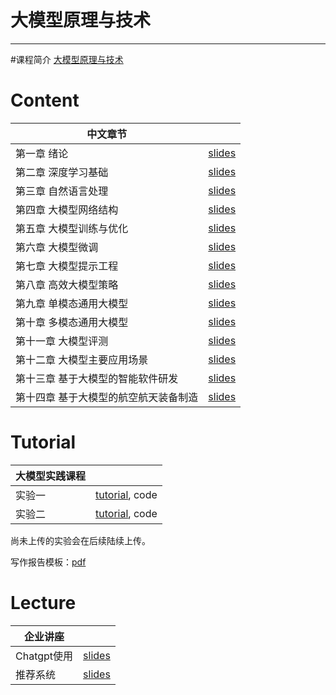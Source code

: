 # 大模型原理与技术
---

#课程简介
[大模型原理与技术](./docs/intro/课程安排.pdf)

# Content

| 中文章节  |  |
| ------------ | ------------ |
| 第一章 绪论 | [slides](/docs/chap1.pdf) |
| 第二章 深度学习基础  | [slides](./docs/chap2.pdf) |
| 第三章 自然语言处理     | [slides](./docs/chap3.pdf) |
| 第四章 大模型网络结构   | [slides](./docs/chap4.pdf)|
| 第五章 大模型训练与优化   | [slides](./docs/chap5.pdf)|
| 第六章 大模型微调   |[slides](./docs/chap6.pdf) |
| 第七章 大模型提示工程 | [slides](./docs/chap7.pdf) |
| 第八章 高效大模型策略  | [slides](./docs/chap8.pdf) |
| 第九章 单模态通用大模型 | [slides](./docs/chap9.pdf) |
| 第十章 多模态通用大模型  | [slides](./docs/chap10.pdf) |
| 第十一章 大模型评测           | [slides](./docs/chap11.pdf) |
| 第十二章 大模型主要应用场景  | [slides](./docs/chap12.pdf)|
| 第十三章 基于大模型的智能软件研发 | [slides](./docs/chap14.pdf) |
| 第十四章 基于大模型的航空航天装备制造                   | [slides](./docs/chap14.pdf) |



# Tutorial

| 大模型实践课程 | |
| ------------ | ------------ |
| 实验一 | [tutorial](./docs/tutorial/实验课1.pdf), code |
| 实验二  | [tutorial](./docs/tutorial/实验课2.pdf), code|

尚未上传的实验会在后续陆续上传。

写作报告模板：[pdf](./docs/intro/写作报告模板.pdf)

# Lecture
| 企业讲座 | |
| ------------ | ------------ |
| Chatgpt使用 | [slides](./docs/lecture/Chatgpt使用.pdf) |
| 推荐系统  | [slides](./docs/lecture/推荐系统.pdf)|

